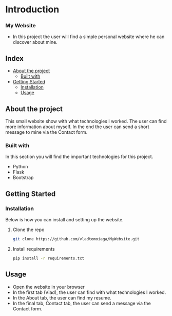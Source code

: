 # Introduction
### My Website

- In this project the user will find a simple personal website where he can discover about
mine.

## Index

- [About the project](#about-the-project)
  - [Built with](#built-with)
- [Getting Started](#getting-started)
  - [Installation](#installation)
  - [Usage](#usage)


<!-- ABOUT THE PROJECT -->
## About the project

This small website show with what technologies I worked. 
The user can find more information about myself.
In the end the user can send a short message to mine via the Contact form.



### Built with

In this section you will find the important technologies for this project.

* Python
* Flask
* Bootstrap




<!-- GETTING STARTED -->
## Getting Started

### Installation

Below is how you can install and setting up the website.


1. Clone the repo
   ```sh
   git clone https://github.com/vladtomoiaga/MyWebsite.git
   ```
2. Install requirements
   ```sh
   pip install -r requirements.txt
   ```




<!-- USAGE EXAMPLES -->
## Usage

* Open the website in your browser
* In the first tab (Vlad), the user can find with what technologies I worked.
* In the About tab, the user can find my resume.
* In the final tab, Contact tab, the user can send a message via the Contact form.
